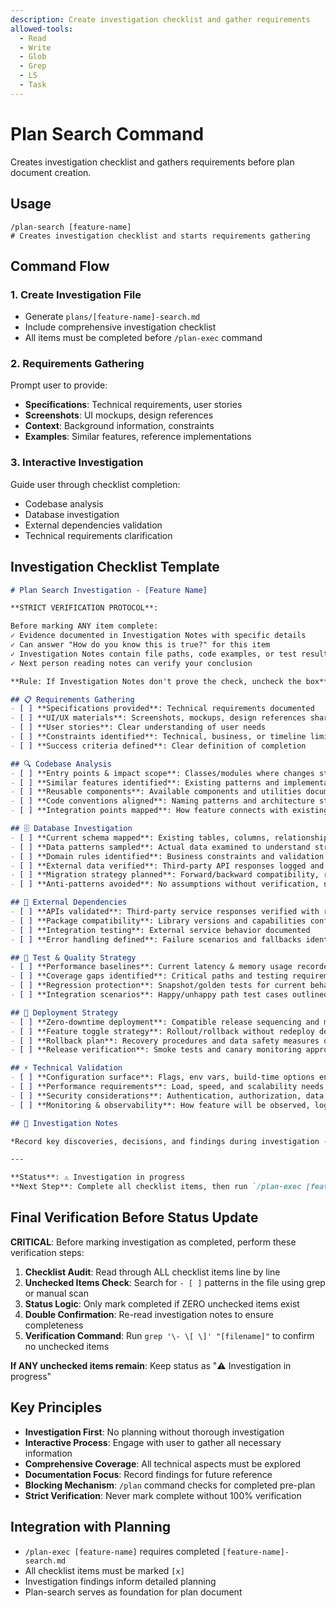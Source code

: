```yaml
---
description: Create investigation checklist and gather requirements
allowed-tools:
  - Read
  - Write
  - Glob
  - Grep
  - LS
  - Task
---
```


# Plan Search Command

Creates investigation checklist and gathers requirements before plan document creation.

## Usage

```
/plan-search [feature-name]
# Creates investigation checklist and starts requirements gathering
```

## Command Flow

### 1. Create Investigation File
- Generate `plans/[feature-name]-search.md`
- Include comprehensive investigation checklist
- All items must be completed before `/plan-exec` command

### 2. Requirements Gathering
Prompt user to provide:
- **Specifications**: Technical requirements, user stories
- **Screenshots**: UI mockups, design references
- **Context**: Background information, constraints
- **Examples**: Similar features, reference implementations

### 3. Interactive Investigation
Guide user through checklist completion:
- Codebase analysis
- Database investigation
- External dependencies validation
- Technical requirements clarification

## Investigation Checklist Template

```markdown
# Plan Search Investigation - [Feature Name]

**STRICT VERIFICATION PROTOCOL**:

Before marking ANY item complete:
✓ Evidence documented in Investigation Notes with specific details
✓ Can answer "How do you know this is true?" for this item  
✓ Investigation Notes contain file paths, code examples, or test results
✓ Next person reading notes can verify your conclusion

**Rule: If Investigation Notes don't prove the check, uncheck the box**

## 📋 Requirements Gathering
- [ ] **Specifications provided**: Technical requirements documented
- [ ] **UI/UX materials**: Screenshots, mockups, design references shared
- [ ] **User stories**: Clear understanding of user needs
- [ ] **Constraints identified**: Technical, business, or timeline limitations
- [ ] **Success criteria defined**: Clear definition of completion

## 🔍 Codebase Analysis
- [ ] **Entry points & impact scope**: Classes/modules where changes start, sync/async downstream impacts mapped
- [ ] **Similar features identified**: Existing patterns and implementations found for reference
- [ ] **Reusable components**: Available components and utilities documented
- [ ] **Code conventions aligned**: Naming patterns and architecture styles understood
- [ ] **Integration points mapped**: How feature connects with existing system architecture

## 🗄️ Database Investigation
- [ ] **Current schema mapped**: Existing tables, columns, relationships, and constraints documented
- [ ] **Data patterns sampled**: Actual data examined to understand structure and volume
- [ ] **Domain rules identified**: Business constraints and validation requirements documented
- [ ] **External data verified**: Third-party API responses logged and data structures confirmed
- [ ] **Migration strategy planned**: Forward/backward compatibility, rollback approach, performance impact
- [ ] **Anti-patterns avoided**: No assumptions without verification, no copy-paste patterns without analysis

## 🔗 External Dependencies
- [ ] **APIs validated**: Third-party service responses verified with real data
- [ ] **Package compatibility**: Library versions and capabilities confirmed
- [ ] **Integration testing**: External service behavior documented
- [ ] **Error handling defined**: Failure scenarios and fallbacks identified

## 🧪 Test & Quality Strategy
- [ ] **Performance baselines**: Current latency & memory usage recorded
- [ ] **Coverage gaps identified**: Critical paths and testing requirements mapped
- [ ] **Regression protection**: Snapshot/golden tests for current behavior
- [ ] **Integration scenarios**: Happy/unhappy path test cases outlined

## 🚀 Deployment Strategy
- [ ] **Zero-downtime deployment**: Compatible release sequencing and migration approach planned
- [ ] **Feature toggle strategy**: Rollout/rollback without redeploy designed
- [ ] **Rollback plan**: Recovery procedures and data safety measures defined
- [ ] **Release verification**: Smoke tests and canary monitoring approach outlined

## ⚡ Technical Validation
- [ ] **Configuration surface**: Flags, env vars, build-time options enumerated
- [ ] **Performance requirements**: Load, speed, and scalability needs defined
- [ ] **Security considerations**: Authentication, authorization, data protection
- [ ] **Monitoring & observability**: How feature will be observed, logged, and alerted in production

## 📝 Investigation Notes

*Record key discoveries, decisions, and findings during investigation - BE DETAILED. Include specific technical details, version numbers, performance metrics, constraints discovered through testing or conversation. Document architectural decisions with rationale and alternatives considered. List any unresolved questions that need clarification. This preserves context that may be lost due to token limits.*

---

**Status**: ⚠️ Investigation in progress
**Next Step**: Complete all checklist items, then run `/plan-exec [feature-name]`
```

## Final Verification Before Status Update

**CRITICAL**: Before marking investigation as completed, perform these verification steps:

1. **Checklist Audit**: Read through ALL checklist items line by line
2. **Unchecked Items Check**: Search for `- [ ]` patterns in the file using grep or manual scan
3. **Status Logic**: Only mark completed if ZERO unchecked items exist
4. **Double Confirmation**: Re-read investigation notes to ensure completeness
5. **Verification Command**: Run `grep '\- \[ \]' "[filename]"` to confirm no unchecked items

**If ANY unchecked items remain**: Keep status as "⚠️ Investigation in progress"

## Key Principles

- **Investigation First**: No planning without thorough investigation
- **Interactive Process**: Engage with user to gather all necessary information
- **Comprehensive Coverage**: All technical aspects must be explored
- **Documentation Focus**: Record findings for future reference
- **Blocking Mechanism**: `/plan` command checks for completed pre-plan
- **Strict Verification**: Never mark complete without 100% verification

## Integration with Planning

- `/plan-exec [feature-name]` requires completed `[feature-name]-search.md`
- All checklist items must be marked `[x]` 
- Investigation findings inform detailed planning
- Plan-search serves as foundation for plan document